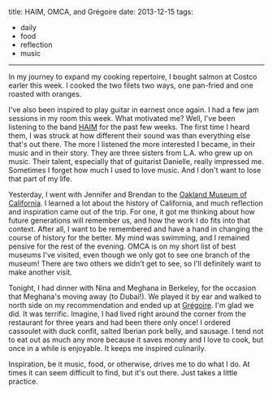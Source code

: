 title: HAIM, OMCA, and Grégoire
date: 2013-12-15 
tags:
- daily
- food
- reflection
- music
---

In my journey to expand my cooking repertoire, I bought salmon at Costco earler this week. I cooked the two filets two ways, one pan-fried and one roasted with oranges.

I've also been inspired to play guitar in earnest once again. I had a few jam sessions in my room this week. What motivated me? Well, I've been listening to the band [HAIM](http://haimtheband.com/) for the past few weeks. The first time I heard them, I was struck at how different their sound was than everything else that's out there. The more I listened the more interested I became, in their music and in their story. They are three sisters from L.A. who grew up on music. Their talent, especially that of guitarist Danielle, really impressed me. Sometimes I forget how much I used to love music. And I don't want to lose that part of my life.

Yesterday, I went with Jennifer and Brendan to the [Oakland Museum of California](http://www.museumca.org/). I learned a lot about the history of California, and much reflection and inspiration came out of the trip. For one, it got me thinking about how future generations will remember us, and how the work I do fits into that context. After all, I want to be remembered and have a hand in changing the course of history for the better. My mind was swimming, and I remained pensive for the rest of the evening. OMCA is on my short list of best museums I've visited, even though we only got to see one branch of the museum! There are two others we didn't get to see, so I'll definitely want to make another visit.

Tonight, I had dinner with Nina and Meghana in Berkeley, for the occasion that Meghana's moving away (to Dubai!). We played it by ear and walked to north side on my recommendation and ended up at [Grégoire](http://www.gregoirerestaurant.com/). I'm glad we did. It was terrific. Imagine, I had lived right around the corner from the restaurant for three years and had been there only once! I ordered cassoulet with duck confit, salted Iberian pork belly, and sausage. I tend not to eat out as much any more because it saves money and I love to cook, but once in a while is enjoyable. It keeps me inspired culinarily.

Inspiration, be it music, food, or otherwise, drives me to do what I do. At times it can seem difficult to find, but it's out there. Just takes a little practice.